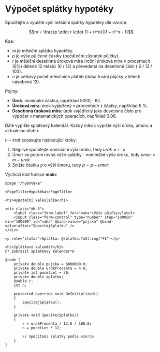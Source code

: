 # Výpočet splátky hypotéky

Spočítejte a vypište výši měsíční spátky hypotéky dle vzorce:

$$m = \frac{p \cdot r \cdot (1 + r)^n}{(1 + r)^n - 1}$$

Kde:
- *m* je měsíční splátka hypotéky.
- *p* je výše půjčené částky (počáteční zůstatek půjčky).
- *r* je měsíční desetinná úroková míra (roční úroková míra v procentech (6%) dělená 12 měsíci (6 / 12) a převedená na desetinné číslo ( 6 / 12 / 100).
- *n* je celkový počet měsíčních plateb (doba trvání půjčky v letech násobená 12).

Pojmy:
- **Úrok**: nominální částka, například 5000,- Kč.
- **Úroková míra**:  úrok vyjádřený v procentech z částky, například 6 %.
- **Desetinná úroková míra**: úrok vyjádřený jako desetinné číslo pro výpočet v matematických operacích, například 0.06.

Dále vypište splátkový kalendář. Každý měsíc vypište výši úroku, úmoru a aktuálního dluhu:

$n-krát$ zopakujte následující kroky:
1) Nejprve spočítejte nominální výši úroku, tedy $urok = r \cdot p$
2) Úmor se potom rovná výše splátky - nominální výše úroku, tedy $umor = m - urok$
3) Snižte částku *p* o výši úmoru, tedy $p = p - umor$.
   
Výchozí kód funkce **main**:

```razor
@page "/hypoteka"

<PageTitle>Hypotéka</PageTitle>

<h1>Hypoteční kalkulačka</h1>

<div class="mb-3">
    <label class="form-label" for="vaha">Výše půjčky</label>
    <input class="form-control" type="number" step="100000" min="100000" id="vaha" @bind-value="pujcka" @bind-value:after="SpocitejSplatku" />
</div>

<p role="status">Splátka: @splatka.ToString("F1")</p>

<h2>Splátkový kalendář</h2>
@* Zobrazit splatkovy kalendar*@

@code {
    private double pujcka = 6000000.0;
    private double urokProcenta = 4.0;
    private int pocetLet = 30;
    private double splatka;
    double r;
    int n;

    protected override void OnInitialized()
    {
        SpocitejSplatku();
    }

    private void SpocitejSplatku()
    {
        r = urokProcenta / 12.0 / 100.0;
        n = pocetLet * 12;

        // Spocitani splatky podle vzorce
    }
}
```